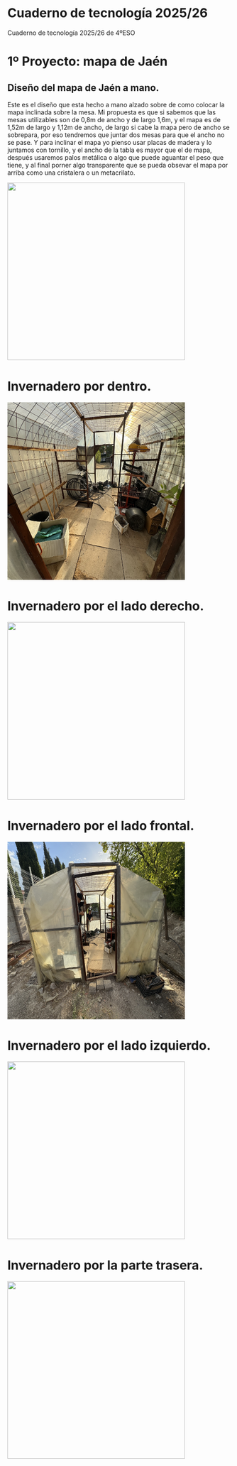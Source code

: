 # Cuaderno de tecnología 2025/26
Cuaderno de tecnología 2025/26 de 4ºESO

# 1º Proyecto: mapa de Jaén

## Diseño del mapa de Jaén a mano.

Este es el diseño que esta hecho a mano alzado sobre de como colocar la mapa inclinada sobre la mesa. Mi propuesta es que si sabemos que las mesas utilizables son de 0,8m de ancho y de largo 1,6m, y el mapa es de 1,52m de largo y 1,12m de ancho, de largo si cabe la mapa pero de ancho se sobrepara, por eso tendremos que juntar dos mesas para que el ancho no se pase. Y para inclinar el mapa yo pienso usar placas de madera y lo juntamos con tornillo, y el ancho de la tabla es mayor que el de mapa, después usaremos palos metálica o algo que puede aguantar el peso que tiene, y al final porner algo transparente que se pueda obsevar el mapa por arriba como una cristalera o un metacrilato.
 
<img src="imagenes/IMG_7925.jpg" width="400" height="400"/> </p>
<p align="center">

# Invernadero por dentro.
  
<img src="imagenes/IMG_7743.jpg" width="400" height="400"/> </p>
<p align="center">

# Invernadero por el lado derecho.

<img src="imagenes/IMG_7742.jpg" width="400" height="400"/> </p>
<p align="center">

# Invernadero por el lado frontal.

<img src="imagenes/IMG_7741.jpg" width="400" height="400"/> </p>
<p align="center">
 
# Invernadero por el lado izquierdo.

<img src="imagenes/IMG_7740.jpg" width="400" height="400"/> </p>
<p align="center">

# Invernadero por la parte trasera.

<img src="imagenes/IMG_7739.jpg" width="400" height="400"/> </p>
<p align="center">
